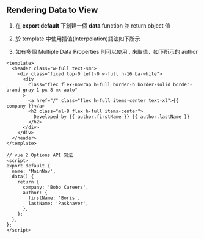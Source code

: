 ## Rendering Data to View

1. 在 **export default** 下創建一個 **data** function 並 return object 值

2. 於 template 中使用插值(Interpolation)語法如下所示

3. 如有多個 Multiple Data Properties 則可以使用 . 來取值，如下所示的 author

```vue
<template>
  <header class="w-full text-sm">
    <div class="fixed top-0 left-0 w-full h-16 ba-white">
      <div
        class="flex flex-nowrap h-full border-b border-solid border-brand-gray-1 px-8 mx-auto"
      >
        <a href="/" class="flex h-full items-center text-xl">{{ company }}</a>
        <h2 class="ml-8 flex h-full items-center">
          Developed by {{ author.firstName }} {{ author.lastName }}
        </h2>
      </div>
    </div>
  </header>
</template>

// vue 2 Options API 寫法
<script>
export default {
  name: 'MainNav',
  data() {
    return {
      company: 'Bobo Careers',
      author: {
        firstName: 'Boris',
        lastName: 'Paskhaver',
      },
    };
  },
};
</script>
```
